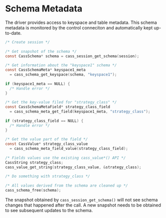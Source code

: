 # Schema Metadata

The driver provides access to keyspace and table metadata. This schema metadata is monitored by the control conneciton and automatically kept up-to-date.

```c
/* Create session */
 
/* Get snapshot of the schema */
const CassSchema* schema = cass_session_get_schema(session);
 
/* Get information about the "keyspace1" schema */
const CassSchemaMeta* keyspace1_meta
  = cass_schema_get_keyspace(schema, "keyspace1");
 
if (keyspace1_meta == NULL) {
  /* Handle error */
}
 
/* Get the key-value filed for "strategy_class" */
const CassSchemaMetaField* strategy_class_field 
  = cass_schema_meta_get_field(keyspace1_meta, "strategy_class");
 
if (strategy_class_field == NULL) {
  /* Handle error */
}
 
/* Get the value part of the field */
const CassValue* strategy_class_value
  = cass_schema_meta_field_value(strategy_class_field);
 
/* Fields values use the existing cass_value*() API */
CassString strategy_class;
cass_value_get_string(strategy_class_value, &strategy_class);
 
/* Do something with strategy_class */
 
/* All values derived from the schema are cleaned up */
cass_schema_free(schema);
```

The snapshot obtained by `cass_session_get_schema()` will not see schema changes that happened after the call. A new snapshot needs to be obtained to see subsequent updates to the schema.
